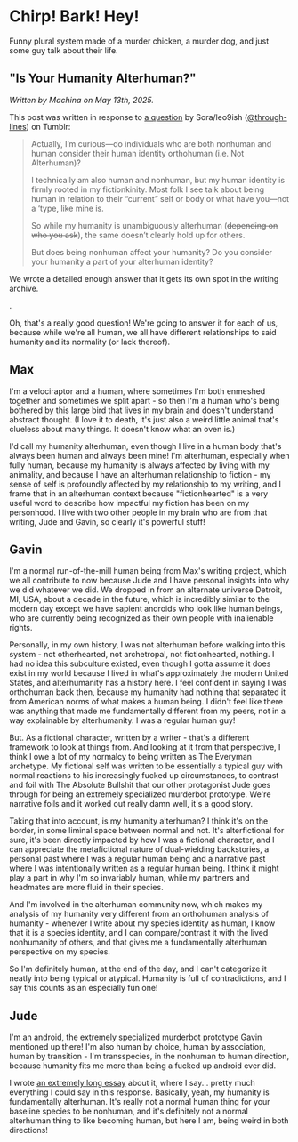 # Chirp! Bark! Hey!

Funny plural system made of a murder chicken, a murder dog, and just some guy talk about their life.

## "Is Your Humanity Alterhuman?"

<p><i>Written by Machina on May 13th, 2025.</i></p>

<p>This post was written in response to <a href="https://www.tumblr.com/through-lines/783398303572393984/">a question</a> by Sora/leo9ish (<a href="https://www.tumblr.com/through-lines">@through-lines</a>) on Tumblr:</p>

<blockquote>
<p>Actually, I’m curious—do individuals who are both nonhuman and human consider their human identity orthohuman (i.e. Not Alterhuman)?</p>

<p>I technically am also human and nonhuman, but my human identity is firmly rooted in my fictionkinity. Most folk I see talk about being human in relation to their “current” self or body or what have you—not a ‘type, like mine is.</p>

<p>So while my humanity is unambiguously alterhuman (<s>depending on who you ask</s>), the same doesn’t clearly hold up for others.</p>

<p>But does being nonhuman affect your humanity? Do you consider your humanity a part of your alterhuman identity?</p>
</blockquote>

<p>We wrote a detailed enough answer that it gets its own spot in the writing archive.</p>

.

<p>Oh, that's a really good question! We're going to answer it for each of us, because while we're all human, we all have different relationships to said humanity and its normality (or lack thereof).</p>

## Max

<p>I'm a velociraptor and a human, where sometimes I'm both enmeshed together and sometimes we split apart - so then I'm a human who's being bothered by this large bird that lives in my brain and doesn't understand abstract thought. (I love it to death, it's just also a weird little animal that's clueless about many things. It doesn't know what an oven is.)</p>

<p>I'd call my humanity alterhuman, even though I live in a human body that's always been human and always been mine! I'm alterhuman, especially when fully human, because my humanity is always affected by living with my animality, and because I have an alterhuman relationship to fiction - my sense of self is profoundly affected by my relationship to my writing, and I frame that in an alterhuman context because "fictionhearted" is a very useful word to describe how impactful my fiction has been on my personhood. I live with two other people in my brain who are from that writing, Jude and Gavin, so clearly it's powerful stuff!</p>

## Gavin

<p>I'm a normal run-of-the-mill human being from Max's writing project, which we all contribute to now because Jude and I have personal insights into why we did whatever we did. We dropped in from an alternate universe Detroit, MI, USA, about a decade in the future, which is incredibly similar to the modern day except we have sapient androids who look like human beings, who are currently being recognized as their own people with inalienable rights.</p>

<p>Personally, in my own history, I was not alterhuman before walking into this system - not otherhearted, not archetropal, not fictionhearted, nothing. I had no idea this subculture existed, even though I gotta assume it does exist in my world because I lived in what's approximately the modern United States, and alterhumanity has a history here. I feel confident in saying I was orthohuman back then, because my humanity had nothing that separated it from American norms of what makes a human being. I didn't feel like there was anything that made me fundamentally different from my peers, not in a way explainable by alterhumanity. I was a regular human guy!</p>

<p>But. As a fictional character, written by a writer - that's a different framework to look at things from. And looking at it from that perspective, I think I owe a lot of my normalcy to being written as The Everyman archetype. My fictional self was written to be essentially a typical guy with normal reactions to his increasingly fucked up circumstances, to contrast and foil with The Absolute Bullshit that our other protagonist Jude goes through for being an extremely specialized murderbot prototype. We're narrative foils and it worked out really damn well, it's a good story.</p>

<p>Taking that into account, is my humanity alterhuman? I think it's on the border, in some liminal space between normal and not. It's alterfictional for sure, it's been directly impacted by how I was a fictional character, and I can appreciate the metafictional nature of dual-wielding backstories, a personal past where I was a regular human being and a narrative past where I was intentionally written as a regular human being. I think it might play a part in why I'm so invariably human, while my partners and headmates are more fluid in their species.</p>

<p>And I'm involved in the alterhuman community now, which makes my analysis of my humanity very different from an orthohuman analysis of humanity - whenever I write about my species identity as human, I know that it is a species identity, and I can compare/contrast it with the lived nonhumanity of others, and that gives me a fundamentally alterhuman perspective on my species.</p>

<p>So I'm definitely human, at the end of the day, and I can't categorize it neatly into being typical or atypical. Humanity is full of contradictions, and I say this counts as an especially fun one!</p>

## Jude

<p>I'm an android, the extremely specialized murderbot prototype Gavin mentioned up there! I'm also human by choice, human by association, human by transition - I'm transspecies, in the nonhuman to human direction, because humanity fits me more than being a fucked up android ever did.</p>

I wrote [an extremely long essay](https://github.com/MackerelGray/chirp-bark-hey/blob/main/writings/jude/transspecies-human.md) about it, where I say... pretty much everything I could say in this response. Basically, yeah, my humanity is fundamentally alterhuman. It's really not a normal human thing for your baseline species to be nonhuman, and it's definitely not a normal alterhuman thing to like becoming human, but here I am, being weird in both directions!

